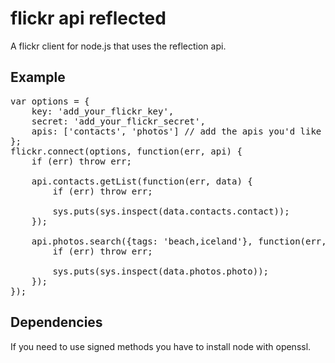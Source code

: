 # flickr api reflected

A flickr client for node.js that uses the reflection api.

## Example

<pre>var options = {
    key: 'add_your_flickr_key',
    secret: 'add_your_flickr_secret',
    apis: ['contacts', 'photos'] // add the apis you'd like to use
};
flickr.connect(options, function(err, api) {
    if (err) throw err;

    api.contacts.getList(function(err, data) {
        if (err) throw err;

        sys.puts(sys.inspect(data.contacts.contact));
    });

    api.photos.search({tags: 'beach,iceland'}, function(err, data) {
        if (err) throw err;

        sys.puts(sys.inspect(data.photos.photo));
    });
});
</pre>

## Dependencies

If you need to use signed methods you have to install node with openssl.
